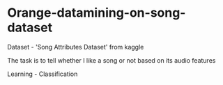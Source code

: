 # Orange-datamining-on-song-dataset

Dataset - 'Song Attributes Dataset' from kaggle

The task is to tell whether I like a song or not based on its audio features

Learning - Classification
